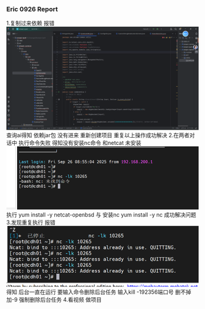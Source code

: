 ### Eric 0926 Report
1.复制过来依赖 报错
![img.png](img/img.png)
查询ai得知 依赖jar包 没有进来 重新创建项目 重复以上操作成功解决
2.在两者对话中 执行命令失败 得知没有安装nc命令 和netcat 未安装
![img_1.png](img/img_1.png)
执行 yum install -y netcat-openbsd 与 安装nc yum install -y nc 成功解决问题
3.发现重复执行 报错
![img_3.png](img/img_3.png)
得知 后台一直在运行 要输入命令删除后台任务
输入kill -192356端口号 
删不掉 加-9 强制删除后台任务
4.看视频 做项目